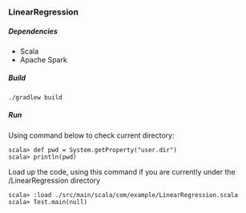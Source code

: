 ### LinearRegression

##### Dependencies
* Scala
* Apache Spark

##### Build
~~~
./gradlew build
~~~

##### Run
Using command below to check current directory:
~~~
scala> def pwd = System.getProperty("user.dir")
scala> println(pwd)
~~~

Load up the code, using this command if you are currently under the /LinearRegression directory
~~~
scala> :load ./src/main/scala/com/example/LinearRegression.scala
scala> Test.main(null)
~~~
